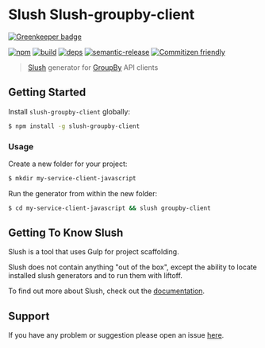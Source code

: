 # Slush Slush-groupby-client

[![Greenkeeper badge](https://badges.greenkeeper.io/groupby/slush-client.svg?token=b5ef02c54d1b5c4608fc503a03ab0ed3588ad079fca7b6da13d92d6dffbde4e1)](https://greenkeeper.io/)

[![npm](https://img.shields.io/npm/v/slush-groupby-client.svg?style=flat-square)](https://www.npmjs.com/package/slush-groupby-client)
[![build](https://img.shields.io/circleci/project/github/groupby/slush-client/master.svg?label=linux&style=flat-square)](https://circleci.com/gh/groupby/slush-client)
[![deps](https://david-dm.org/groupby/slush-client.svg?style=flat-square)](https://david-dm.org/groupby/slush-client)
[![semantic-release](https://img.shields.io/badge/%20%20%F0%9F%93%A6%F0%9F%9A%80-semantic--release-e10079.svg?style=flat-square)](https://github.com/semantic-release/semantic-release)
[![Commitizen friendly](https://img.shields.io/badge/commitizen-friendly-brightgreen.svg?style=flat-square)](http://commitizen.github.io/cz-cli/)


> [Slush](http://slushjs.github.io/) generator for [GroupBy](http://github.com/groupby) API clients


## Getting Started

Install `slush-groupby-client` globally:

```bash
$ npm install -g slush-groupby-client
```

### Usage

Create a new folder for your project:

```bash
$ mkdir my-service-client-javascript
```

Run the generator from within the new folder:

```bash
$ cd my-service-client-javascript && slush groupby-client
```

## Getting To Know Slush

Slush is a tool that uses Gulp for project scaffolding.

Slush does not contain anything "out of the box", except the ability to locate installed slush generators and to run them with liftoff.

To find out more about Slush, check out the [documentation](https://github.com/slushjs/slush).

## Support
If you have any problem or suggestion please open an issue [here](https://github.com/groupby/slush-client/issues).
